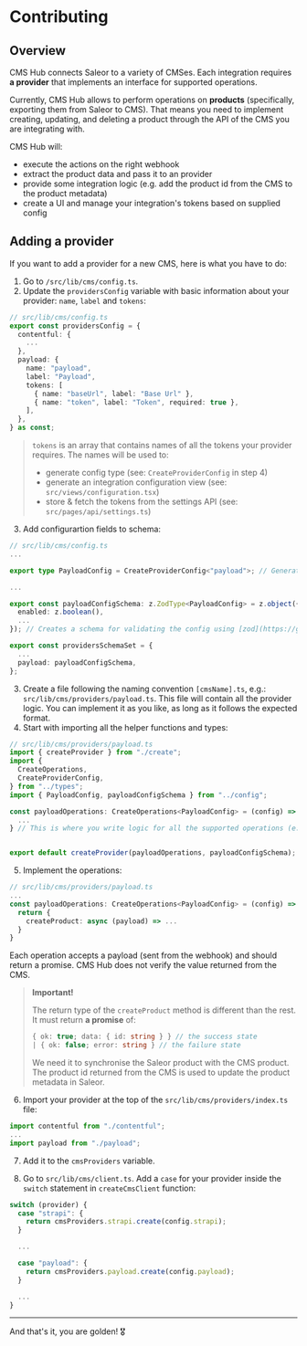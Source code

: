 # Contributing

## Overview

CMS Hub connects Saleor to a variety of CMSes. Each integration requires **a provider** that implements an interface for supported operations.

Currently, CMS Hub allows to perform operations on **products** (specifically, exporting them from Saleor to CMS). That means you need to implement creating, updating, and deleting a product through the API of the CMS you are integrating with.

CMS Hub will:

- execute the actions on the right webhook
- extract the product data and pass it to an provider
- provide some integration logic (e.g. add the product id from the CMS to the product metadata)
- create a UI and manage your integration's tokens based on supplied config

## Adding a provider

If you want to add a provider for a new CMS, here is what you have to do:

1. Go to `/src/lib/cms/config.ts`.
2. Update the `providersConfig` variable with basic information about your provider: `name`, `label` and `tokens`:

```ts
// src/lib/cms/config.ts
export const providersConfig = {
  contentful: {
    ...
  },
  payload: {
    name: "payload",
    label: "Payload",
    tokens: [
      { name: "baseUrl", label: "Base Url" },
      { name: "token", label: "Token", required: true },
    ],
  },
} as const;
```

> `tokens` is an array that contains names of all the tokens your provider requires. The names will be used to:
>
> - generate config type (see: `CreateProviderConfig` in step 4)
> - generate an integration configuration view (see: `src/views/configuration.tsx`)
> - store & fetch the tokens from the settings API (see: `src/pages/api/settings.ts`)

3. Add configurartion fields to schema:

```ts
// src/lib/cms/config.ts
...

export type PayloadConfig = CreateProviderConfig<"payload">; // Generates the type for a config based on the configuration in `src/lib/cms/providers/index.ts`.

...

export const payloadConfigSchema: z.ZodType<PayloadConfig> = z.object({
  enabled: z.boolean(),
  ...
}); // Creates a schema for validating the config using [zod](https://github.com/colinhacks/zod).

export const providersSchemaSet = {
  ...
  payload: payloadConfigSchema,
};
```

3. Create a file following the naming convention `[cmsName].ts`, e.g.: `src/lib/cms/providers/payload.ts`. This file will contain all the provider logic. You can implement it as you like, as long as it follows the expected format.
4. Start with importing all the helper functions and types:

```ts
// src/lib/cms/providers/payload.ts
import { createProvider } from "./create";
import {
  CreateOperations,
  CreateProviderConfig,
} from "../types";
import { PayloadConfig, payloadConfigSchema } from "../config";

const payloadOperations: CreateOperations<PayloadConfig> = (config) => {
  ...
} // This is where you write logic for all the supported operations (e.g. creating a product). This function runs only if the config was successfully validated.


export default createProvider(payloadOperations, payloadConfigSchema); // `createProvider` combines everything together.
```

5. Implement the operations:

```ts
// src/lib/cms/providers/payload.ts
...
const payloadOperations: CreateOperations<PayloadConfig> = (config) => {
  return {
    createProduct: async (payload) => ...
  }
}
```

Each operation accepts a payload (sent from the webhook) and should return a promise. CMS Hub does not verify the value returned from the CMS.

> **Important!**
>
> The return type of the `createProduct` method is different than the rest. It must return **a promise** of:
>
> ```ts
> { ok: true; data: { id: string } } // the success state
> | { ok: false; error: string } // the failure state
> ```
>
> We need it to synchronise the Saleor product with the CMS product. The product id returned from the CMS is used to update the product metadata in Saleor.

6. Import your provider at the top of the `src/lib/cms/providers/index.ts` file:

```ts
import contentful from "./contentful";
...
import payload from "./payload";
```

7. Add it to the `cmsProviders` variable.

8. Go to `src/lib/cms/client.ts`. Add a `case` for your provider inside the `switch` statement in `createCmsClient` function:

```ts
switch (provider) {
  case "strapi": {
    return cmsProviders.strapi.create(config.strapi);
  }

  ...

  case "payload": {
    return cmsProviders.payload.create(config.payload);
  }

  ...
}
```

---

And that's it, you are golden! 🎖️
